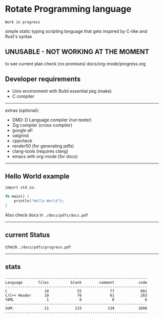 # Rotate Programming language
    Work in progress 
simple static typing scripting language that gets inspired by C-like and Rust's syntax 


## UNUSABLE -  NOT WORKING AT THE MOMENT
 
 to see current plan check (no promises) docs/org-mode/progress.org


## Developer requirements 

- Unix environment with Build essential pkg (make)
- C compiler

---
extras (optional):
- DMD: D Language compiler (run tester)
- Zig compiler (cross-compiler)
- google afl
- valgrind
- cppcheck
- render50 (for generating pdfs)
- clang-tools (requires clang)
- emacs with org-mode (for docs)

---
## Hello World example
 ```rust
 import std.io;
 
 fn main() {
     println("Hello World");
 }
 ```
 Also check docs in `./docs/pdfs/docs.pdf` 


---
## current Status
check `./docs/pdfs/progress.pdf`

---

## stats

```
-----------------------------------------------------------------
Language       files          blank        comment           code
-----------------------------------------------------------------
C                 10             55             77            801
C/C++ Header      10             78             61            283
YAML               1              0              0              6
-----------------------------------------------------------------
SUM:              21            133            139           1090
-----------------------------------------------------------------
```
